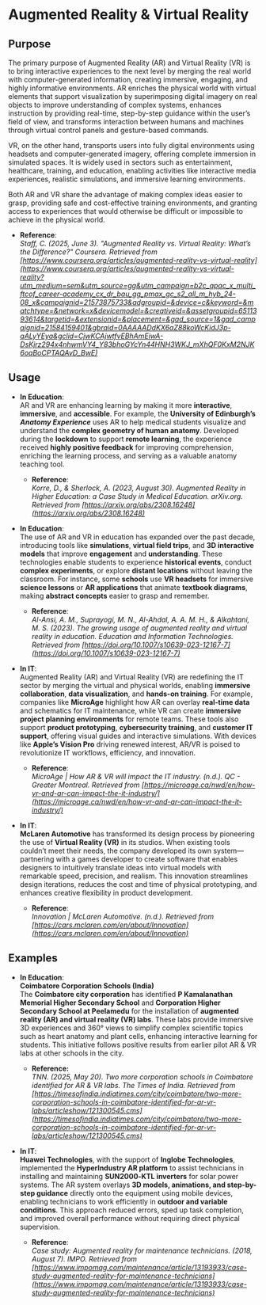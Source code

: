 # Augmented Reality & Virtual Reality

## Purpose
The primary purpose of Augmented Reality (AR) and Virtual Reality (VR) is to bring interactive experiences to the next level by merging the real world with computer-generated information, creating immersive, engaging, and highly informative environments. AR enriches the physical world with virtual elements that support visualization by superimposing digital imagery on real objects to improve understanding of complex systems, enhances instruction by providing real-time, step-by-step guidance within the user’s field of view, and transforms interaction between humans and machines through virtual control panels and gesture-based commands.  

VR, on the other hand, transports users into fully digital environments using headsets and computer-generated imagery, offering complete immersion in simulated spaces. It is widely used in sectors such as entertainment, healthcare, training, and education, enabling activities like interactive media experiences, realistic simulations, and immersive learning environments.  

Both AR and VR share the advantage of making complex ideas easier to grasp, providing safe and cost-effective training environments, and granting access to experiences that would otherwise be difficult or impossible to achieve in the physical world.

- **Reference**:  
  _Staff, C. (2025, June 3). "Augmented Reality vs. Virtual Reality: What’s the Difference?" Coursera. Retrieved from [https://www.coursera.org/articles/augmented-reality-vs-virtual-reality](https://www.coursera.org/articles/augmented-reality-vs-virtual-reality?utm_medium=sem&utm_source=gg&utm_campaign=b2c_apac_x_multi_ftcof_career-academy_cx_dr_bau_gg_pmax_gc_s2_all_m_hyb_24-08_x&campaignid=21573875733&adgroupid=&device=c&keyword=&matchtype=&network=x&devicemodel=&creativeid=&assetgroupid=6511393614&targetid=&extensionid=&placement=&gad_source=1&gad_campaignid=21584159401&gbraid=0AAAAADdKX6aZ88koWcKidJ3p-qALyYEya&gclid=CjwKCAjwtfvEBhAmEiwA-DsKjrz294x4nhwmVY4_Y83bhoGYcYn44HNH3WKJ_mXhQF0KxM2NJK6oaBoCPTAQAvD_BwE)_

## Usage  
- **In Education**:  
  AR and VR are enhancing learning by making it more **interactive**, **immersive**, and **accessible**. For example, the **University of Edinburgh’s _Anatomy Experience_** uses AR to help medical students visualize and understand the **complex geometry of human anatomy**. Developed during the **lockdown** to support **remote learning**, the experience received **highly positive feedback** for improving comprehension, enriching the learning process, and serving as a valuable anatomy teaching tool.  

  - **Reference**:  
    _Korre, D., & Sherlock, A. (2023, August 30). Augmented Reality in Higher Education: a Case Study in Medical Education. arXiv.org. Retrieved from [https://arxiv.org/abs/2308.16248](https://arxiv.org/abs/2308.16248)_  

- **In Education**:  
  The use of AR and VR in education has expanded over the past decade, introducing tools like **simulations**, **virtual field trips**, and **3D interactive models** that improve **engagement** and **understanding**. These technologies enable students to experience **historical events**, conduct **complex experiments**, or explore **distant locations** without leaving the classroom. For instance, some **schools** use **VR headsets** for immersive **science lessons** or **AR applications** that animate **textbook diagrams**, making **abstract concepts** easier to grasp and remember.  

  - **Reference**:  
    _Al-Ansi, A. M., Suprayogi, M. N., Al-Ahdal, A. A. M. H., & Alkahtani, M. S. (2023). The growing usage of augmented reality and virtual reality in education. Education and Information Technologies. Retrieved from [https://doi.org/10.1007/s10639-023-12167-7](https://doi.org/10.1007/s10639-023-12167-7)_  


- **In IT**:  
  Augmented Reality (AR) and Virtual Reality (VR) are redefining the IT sector by merging the virtual and physical worlds, enabling **immersive collaboration**, **data visualization**, and **hands-on training**. For example, companies like **MicroAge** highlight how AR can overlay **real-time data** and schematics for IT maintenance, while VR can create **immersive project planning environments** for remote teams. These tools also support **product prototyping**, **cybersecurity training**, and **customer IT support**, offering visual guides and interactive simulations. With devices like **Apple’s Vision Pro** driving renewed interest, AR/VR is poised to revolutionize IT workflows, efficiency, and innovation.  

  - **Reference**:  
    _MicroAge | How AR & VR will impact the IT industry. (n.d.). QC - Greater Montreal. Retrieved from [https://microage.ca/nwd/en/how-vr-and-ar-can-impact-the-it-industry/](https://microage.ca/nwd/en/how-vr-and-ar-can-impact-the-it-industry/)_  

- **In IT**:  
  **McLaren Automotive** has transformed its design process by pioneering the use of **Virtual Reality (VR)** in its studios. When existing tools couldn’t meet their needs, the company developed its own system—partnering with a games developer to create software that enables designers to intuitively translate ideas into virtual models with remarkable speed, precision, and realism. This innovation streamlines design iterations, reduces the cost and time of physical prototyping, and enhances creative flexibility in product development.  

  - **Reference**:  
    _Innovation | McLaren Automotive. (n.d.). Retrieved from [https://cars.mclaren.com/en/about/Innovation](https://cars.mclaren.com/en/about/Innovation)_  

## Examples
- **In Education**:  
  **Coimbatore Corporation Schools (India)**  
  The **Coimbatore city corporation** has identified **P Kamalanathan Memorial Higher Secondary School** and **Corporation Higher Secondary School at Peelamedu** for the installation of **augmented reality (AR) and virtual reality (VR) labs**. These labs provide immersive 3D experiences and 360° views to simplify complex scientific topics such as heart anatomy and plant cells, enhancing interactive learning for students. This initiative follows positive results from earlier pilot AR & VR labs at other schools in the city.

  - **Reference:**  
    _TNN. (2025, May 20). Two more corporation schools in Coimbatore identified for AR & VR labs. The Times of India. Retrieved from [https://timesofindia.indiatimes.com/city/coimbatore/two-more-corporation-schools-in-coimbatore-identified-for-ar-vr-labs/articleshow/121300545.cms](https://timesofindia.indiatimes.com/city/coimbatore/two-more-corporation-schools-in-coimbatore-identified-for-ar-vr-labs/articleshow/121300545.cms)_

- **In IT**:  
  **Huawei Technologies**, with the support of **Inglobe Technologies**, implemented the **HyperIndustry AR platform** to assist technicians in installing and maintaining **SUN2000‑KTL inverters** for solar power systems. The AR system overlays **3D models, animations, and step-by-step guidance** directly onto the equipment using mobile devices, enabling technicians to work efficiently in **outdoor and variable conditions**. This approach reduced errors, sped up task completion, and improved overall performance without requiring direct physical supervision.

  - **Reference**:  
    _Case study: Augmented reality for maintenance technicians. (2018, August 7). IMPO. Retrieved from [https://www.impomag.com/maintenance/article/13193933/case-study-augmented-reality-for-maintenance-technicians](https://www.impomag.com/maintenance/article/13193933/case-study-augmented-reality-for-maintenance-technicians)_
